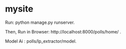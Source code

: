 # mysite
Run: python manage.py runserver.

Then, Run in Browser: http://localhost:8000/polls/home/ .

Model Ai : polls/lp_extractor/model.
